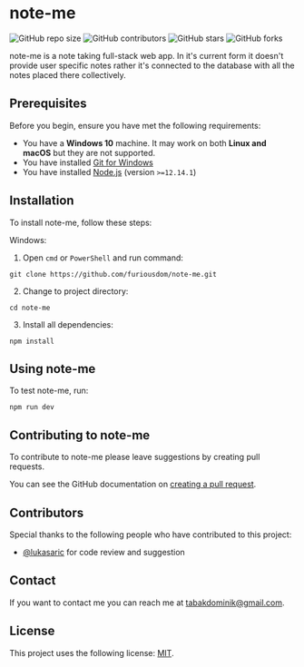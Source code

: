 # note-me

<!--- These are examples. See https://shields.io for others or to customize this set of shields. You might want to include dependencies, project status and licence info here --->
![GitHub repo size](https://img.shields.io/github/repo-size/furiousdom/note-me)
![GitHub contributors](https://img.shields.io/github/contributors/furiousdom/note-me)
![GitHub stars](https://img.shields.io/github/stars/furiousdom/note-me?style=social)
![GitHub forks](https://img.shields.io/github/forks/furiousdom/note-me?style=social)

note-me is a note taking full-stack web app. In it's current form it doesn't provide user specific notes rather it's connected to the database with all the notes placed there collectively.

## Prerequisites

Before you begin, ensure you have met the following requirements:
* You have a **Windows 10** machine. It may work on both **Linux and macOS** but they are not supported.
* You have installed [Git for Windows](https://git-scm.com/)
* You have installed [Node.js](https://nodejs.org/) (version `>=12.14.1`)

## Installation

To install note-me, follow these steps:

Windows:

1. Open `cmd` or `PowerShell` and run command:
```
git clone https://github.com/furiousdom/note-me.git
```

2. Change to project directory:
```
cd note-me
```

3. Install all dependencies:
```
npm install
```

## Using note-me

To test note-me, run:

```
npm run dev
```

## Contributing to note-me
To contribute to note-me please leave suggestions by creating pull requests.

You can see the GitHub documentation on [creating a pull request](https://help.github.com/en/github/collaborating-with-issues-and-pull-requests/creating-a-pull-request).

## Contributors

Special thanks to the following people who have contributed to this project:

* [@lukasaric](https://github.com/lukasaric) for code review and suggestion

## Contact

If you want to contact me you can reach me at <tabakdominik@gmail.com>.

## License
<!--- If you're not sure which open license to use see https://choosealicense.com/--->

This project uses the following license: [MIT](https://opensource.org/licenses/MIT).
